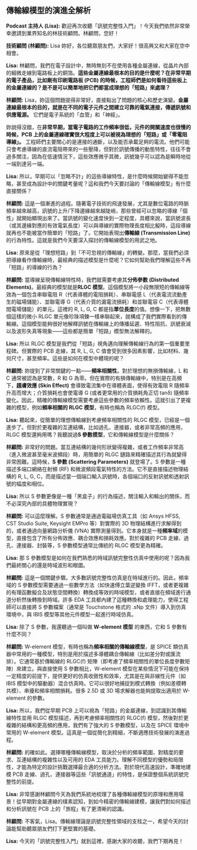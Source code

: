 傳輸線模型的演進全解析
---

**Podcast 主持人 (Lisa):** 歡迎再次收聽「訊號完整性入門」！今天我們依然非常榮幸邀請到業界知名的林技術顧問。林顧問，您好！

**技術顧問 (林顧問):** Lisa 妳好，各位聽眾朋友們，大家好！很高興又和大家在空中相會。

**Lisa:** 林顧問，我們在電子設計中，無時無刻不在使用各種金屬連線，從晶片內部的細微走線到電路板上的銅箔。**這些金屬連線最根本的目的是什麼呢？在非常早期的電子產品，比如剛有印刷電路板 (PCB) 的時候，工程師們是如何看待這些板上的金屬連線的？是不是可以簡單地把它們都當成理想的「短路」來處理？**

**林顧問:** Lisa，妳這個問題提得非常好，直接點出了問題的核心和歷史演變。**金屬連線最根本的目的，就是在不同的電子元件之間建立可靠的電氣連接，傳遞訊號和供應電源。** 它們是電子系統的「血管」和「神經」。
    
妳說得沒錯，在**非常早期，當電子電路的工作頻率很低，元件的開關速度也很慢的時候，PCB 上的金屬連線確實很大程度上可以被視為理想的「短路」或「零電阻導線」。** 工程師們主要關心的是連接的通斷，以及能否承載足夠的電流。他們可能只會考慮導線的直流電阻帶來的一些壓降，但對於訊號傳播的動態特性，往往不會過多關注，因為在低速情況下，這些效應微乎其微，訊號幾乎可以認為是瞬時地從一端到達另一端。

**Lisa:** 所以，早期可以「忽略不計」的這些導線特性，是什麼時候開始變得不能忽略，甚至成為設計中的關鍵考量呢？這和我們今天要討論的「傳輸線模型」有什麼直接關係？

**林顧問:** 這是一個漸進的過程。隨著電子技術的飛速發展，尤其是數位電路的時脈頻率越來越高，訊號的上升/下降邊緣越來越陡峭，那些曾經可以忽略的導線「個性」就開始顯現出來了。當訊號的變化速度快到一定程度，具體來說，當訊號波長（或其邊緣對應的有效電氣長度）可以與導線的實際物理長度相比擬時，這段導線就再也不能被當作簡單的「短路」了。它開始表現出**傳輸線 (Transmission Line)** 的行為特性。這就是我們今天要深入探討的傳輸線模型的用武之地。

**Lisa:** 原來是從「理想短路」到「不可忽視的傳輸線」的轉變。那麼，當我們必須把導線看作傳輸線時，最經典的描述模型是什麼呢？它如何幫助我們理解這些不再「短路」的導線的行為？

**林顧問:** 當導線呈現傳輸線特性時，我們就需要考慮其**分佈參數 (Distributed Elements)**。最經典的模型就是**RLGC 模型**。這個模型將一小段無限短的傳輸線等效為一個包含串聯電阻 R（代表導體的電阻損耗）、串聯電感 L（代表電流流動產生的磁場儲能）、並聯電導 G（代表介質的漏電流損耗）和並聯電容 C（代表導體間電場儲能）的單元。這裡的 R, L, G, C 都是指**單位長度**的值。想像一下，把無數個這樣的微小 RLGC 單元像珍珠項鍊一樣串聯起來，就構成了我們實際看到的傳輸線。這個模型能夠很好地解釋訊號在傳輸線上的傳播延遲、特性阻抗、訊號衰減以及波形失真等現象——這些都是簡單「短路」模型無法解釋的。

**Lisa:** 所以 RLGC 模型是我們從「短路」視角邁向理解傳輸線行為的第一個重要里程碑。但實際的 PCB 走線，其 R, L, G, C 值會受到很多因素影響，比如材料、幾何尺寸，甚至頻率。這些是如何在模型中體現的呢？

**林顧問:** 妳提到了非常關鍵的一點——**頻率相關性**。對於理想的無損傳輸線，L 和 C 通常被認為是常數，R 和 G 為零。但在實際的有損傳輸線中，特別是在高頻下，**趨膚效應 (Skin Effect)** 會導致電流集中在導體表面，使得有效電阻 R 隨頻率升高而增大；介質損耗也會使電導 G (或者更常用的介質損耗角正切 tanδ) 隨頻率變化。因此，精確的傳輸線模型需要考慮這些參數的頻率依賴性。這就引出了更複雜的模型，例如**頻率相關的 RLGC 模型**，有時也稱為 RLGC(f) 模型。

**Lisa:** 聽起來，從簡單的理想傳輸線到考慮頻率相關性的 RLGC 模型，已經是一個進步了。但對於更複雜的互連結構，比如過孔、連接器，或者非常高頻的應用，RLGC 模型還夠用嗎？我聽說過**S 參數模型**，它和傳輸線模型是什麼關係？

**林顧問:** 非常好的問題。當互連結構的幾何形狀變得複雜，或者工作頻率非常高（進入微波甚至毫米波頻段）時，用簡單的 RLGC 鏈路來精確描述其行為就變得非常困難。這時候，**S 參數 (Scattering Parameters)** 就登場了。S 參數是一種描述多端口網絡在射頻 (RF) 和微波頻段電氣特性的方法。它不是直接描述物理結構的 R, L, G, C，而是描述當一個端口輸入訊號時，各個端口的反射訊號和透射訊號的幅度和相位。

**Lisa:** 所以 S 參數更像是一種「黑盒子」的行為描述，關注輸入和輸出的關係，而不必深究內部的具體物理實現？

**林顧問:** 可以這麼理解。S 參數通常是通過電磁場仿真工具（如 Ansys HFSS, CST Studio Suite, Keysight EMPro 等）對實際的 3D 物理結構進行求解得到的，或者通過向量網路分析儀 (VNA) 實際測量得到。它本身就是一種**頻率域**的模型，直接包含了所有分佈效應、耦合效應和損耗效應。對於複雜的 PCB 走線、過孔、連接器、封裝等，S 參數模型通常比傳統的 RLGC 模型更為精確。

**Lisa:** 那 S 參數模型是如何在我們熟悉的時域訊號完整性仿真中使用的呢？因為我們最終關心的還是時域波形和眼圖。

**林顧問:** 這是一個關鍵步驟。大多數訊號完整性仿真是在時域進行的。因此，頻率域的 S 參數模型需要通過一些數學方法（如快速傅立葉逆變換 IFFT，或者更複雜的有理函數擬合及狀態空間轉換）轉換成等效的時域模型，或者直接在頻域進行通道分析然後轉換到時域。許多 EDA 工具都內建了這種轉換和處理能力，使得工程師可以直接將 S 參數檔案（通常是 Touchstone 格式的 .sNp 文件）導入到仿真環境中，與 IBIS 模型等其他元件模型一起進行時域仿真。

**Lisa:** 除了 S 參數，我還聽過一個叫做 **W-element 模型** 的東西，它和 S 參數有什麼不同？

**林顧問:** W-element 模型，有時也稱為**頻率相關的傳輸線模型**，是 SPICE 類仿真器中常用的一種模型，特別是用於描述多導體耦合傳輸線（比如差分對或匯流排）。它通常基於傳輸線的 RLGC(f) 矩陣（即考慮了頻率相關性的單位長度參數矩陣）來建立。與直接使用 S 參數相比，W-element 模型在某些情況下可能在保持一定精度的前提下，提供更好的仿真收斂性和效率，尤其是在與非線性元件（如 IBIS 模型中的驅動器）混合仿真時。它可以很好地捕捉到模式轉換（例如差模轉共模）、串擾和頻率相關損耗。很多 2.5D 或 3D 場求解器也能夠提取出適用於 W-element 的參數。

**Lisa:** 所以，我們從早期 PCB 上可以視為「短路」的金屬連線，到認識到其傳輸線特性並用 RLGC 模型描述，再到考慮頻率相關性的 RLGC(f) 模型，然後對於更複雜的結構和更高頻的應用，我們有了強大的 S 參數模型，以及在 SPICE 環境中常用的 W-element 模型。這真是一個從簡化到精細，不斷適應技術發展的演進過程。

**林顧問:** 的確如此。選擇哪種傳輸線模型，取決於分析的頻率範圍、對精度的要求、互連結構的複雜性以及可用的 EDA 工具能力。理解不同模型的優勢和局限性，才能為特定的設計挑戰選擇最合適的分析方法。對於現代高速設計，準確地建模 PCB 走線、過孔、連接器等這些「訊號通道」的特性，是保證整個系統訊號完整性的前提。

**Lisa:** 非常感謝林顧問今天為我們系統地梳理了各種傳輸線模型的原理和應用場景！從早期對金屬連線的樸素認知，到如今精密的傳輸線建模，讓我們對如何描述和分析訊號在 PCB 上的「旅程」有了更清晰的認識。

**林顧問:** 不客氣，Lisa。傳輸線理論是訊號完整性領域的支柱之一，希望今天的討論能幫助聽眾朋友們打下更堅實的基礎。

**Lisa:** 今天的「訊號完整性入門」就到這裡，感謝大家的收聽，我們下期再見！
